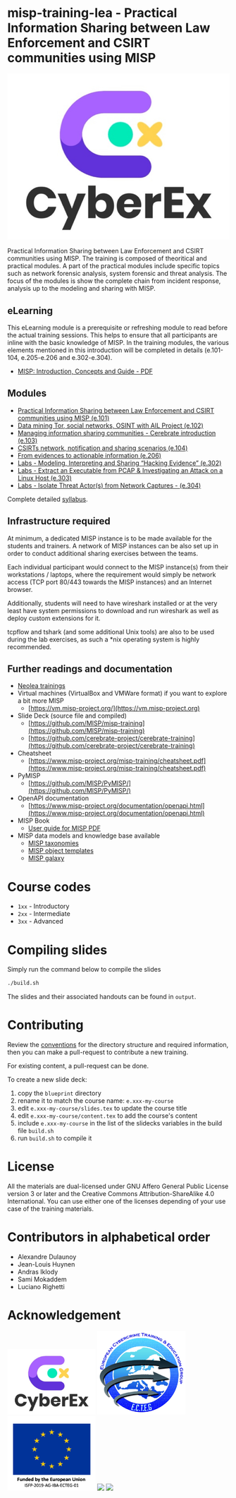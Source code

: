 # misp-training-lea - Practical Information Sharing between Law Enforcement and CSIRT communities using MISP

![](https://raw.githubusercontent.com/MISP/misp-training-lea/main/themes/ecteg/cyberex.jpg)

Practical Information Sharing between Law Enforcement and CSIRT communities using MISP. The training is composed of theoritical and practical modules. A part of the practical modules include specific topics such as network forensic analysis, system forensic and threat analysis. The focus of the modules is show the complete chain from incident response, analysis up to the modeling and sharing with MISP.

## eLearning

This eLearning module is a prerequisite or refreshing module to read before the actual training sessions. This helps to ensure that all participants are inline with the basic knowledge of MISP. In the training modules, the various elements mentioned in this introduction will be completed in details (e.101-104, e.205-e.206 and e.302-e.304).

- [MISP: Introduction, Concepts and Guide - PDF](https://github.com/MISP/misp-training-lea/raw/main/output/0_eLearning.pdf)

## Modules

- [Practical Information Sharing between Law Enforcement and CSIRT communities using MISP (e.101)](./e.101-practical-information-sharing-between-law-enforcement-and-csirt-communities-using-misp)
- [Data mining Tor, social networks, OSINT with AIL Project (e.102)](./e.102-data-mining-tor-social-networks-osint-with-ail-project)
- [Managing information sharing communities - Cerebrate introduction (e.103)](./e.103-managing-information-sharing-communities-cerebrate-introduction)
- [CSIRTs network, notification and sharing scenarios (e.104)](./e.104-csirts-network-notification-and-sharing-scenarios)
- [From evidences to actionable information (e.206)](./e.206-from-evidences-to-actionable-information/)
- [Labs - Modeling, Interpreting and Sharing “Hacking Evidence” (e.302)](./e.302-lab1-modeling-interpreting-and-sharing-hacking-evidence)
- [Labs - Extract an Executable from PCAP & Investigating an Attack on a Linux Host (e.303)](./e.303-lab2-encoding-information-and-sharing-it)
- [Labs - Isolate Threat Actor(s) from Network Captures - (e.304)](./e.304-lab3-encoding-information-and-sharing-it-2)

Complete detailed [syllabus](./syllabus.md).

## Infrastructure required

At minimum, a dedicated MISP instance is to be made available for the students and trainers. A network of MISP instances can be also set up in order to conduct additional sharing exercises between the teams.

Each individual participant would connect to the MISP instance(s) from their workstations / laptops, where the requirement would simply be network access (TCP port 80/443 towards the MISP instances) and an Internet browser.

Additionally, students will need to have wireshark installed or at the very least have system permissions to download and run wireshark as well as deploy custom extensions for it.

tcpflow and tshark (and some additional Unix tools) are also to be used during the lab exercises, as such a \*nix operating system is highly recommended.

## Further readings and documentation

- [Neolea trainings](https://github.com/neolea/neolea-training-materials)
- Virtual machines (VirtualBox and VMWare format) if you want to explore a bit more MISP
    - [https://vm.misp-project.org/](https://vm.misp-project.org)
- Slide Deck (source file and compiled)
    - [https://github.com/MISP/misp-training](https://github.com/MISP/misp-training)
    - [https://github.com/cerebrate-project/cerebrate-training](https://github.com/cerebrate-project/cerebrate-training)
- Cheatsheet
    - [https://www.misp-project.org/misp-training/cheatsheet.pdf](https://www.misp-project.org/misp-training/cheatsheet.pdf)
- PyMISP
    - [https://github.com/MISP/PyMISP/](https://github.com/MISP/PyMISP/)
- OpenAPI documentation
    - [https://www.misp-project.org/documentation/openapi.html](https://www.misp-project.org/documentation/openapi.html)
- MISP Book
    - [User guide for MISP ](https://www.circl.lu/doc/misp/) [PDF](https://www.circl.lu/doc/misp/book.pdf)
- MISP data models and knowledge base available
    - [MISP taxonomies](www.misp-project.org/taxonomies.html)
    - [MISP object templates](https://www.misp-project.org/objects.html)
    - [MISP galaxy](https://www.misp-project.org/galaxy.html)

# Course codes

- `1xx` - Introductory
- `2xx` - Intermediate
- `3xx` - Advanced

# Compiling slides
Simply run the command below to compile the slides
```bash
./build.sh
```
The slides and their associated handouts can be found in `output`.

# Contributing

Review the [conventions](conventions.md) for the directory structure and required information, then you can make a pull-request to contribute a new training.

For existing content, a pull-request can be done.

To create a new slide deck:
1. copy the `blueprint` directory
2. rename it to match the course name: `e.xxx-my-course`
3. edit `e.xxx-my-course/slides.tex` to update the course title
4. edit `e.xxx-my-course/content.tex` to add the course's content
5. include `e.xxx-my-course` in the list of the slidecks variables in the build file `build.sh`
6. run `build.sh` to compile it

# License

All the materials are dual-licensed under GNU Affero General Public License version 3 or later and the Creative Commons Attribution-ShareAlike 4.0 International. You can use either one of the licenses depending of your use case of the training materials.

# Contributors in alphabetical order

- Alexandre Dulaunoy
- Jean-Louis Huynen
- Andras Iklody
- Sami Mokaddem
- Luciano Righetti

# Acknowledgement

<img src="https://raw.githubusercontent.com/MISP/misp-training-lea/main/themes/ecteg/cyberex.jpg" width="200">
<img src="https://raw.githubusercontent.com/MISP/misp-training-lea/main/themes/ecteg/ecteg.jpg" width="200">
<img src="https://raw.githubusercontent.com/MISP/misp-training-lea/main/themes/ecteg/eu.png" width="200">
<img src="https://raw.githubusercontent.com/MISP/MISP/2.4/INSTALL/logos/misp-logo.png" width="200">
<img src="https://www.circl.lu/assets/images/logo.png" width="200">
